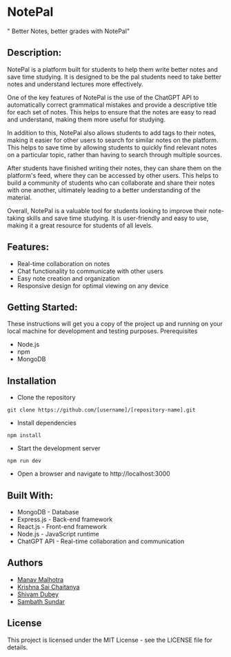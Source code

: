 # NotePal
 " Better Notes, better grades with NotePal"

## Description:
NotePal is a platform built for students to help them write better notes and save time studying. It is designed to be the pal students need to take better notes and understand lectures more effectively.

One of the key features of NotePal is the use of the ChatGPT API to automatically correct grammatical mistakes and provide a descriptive title for each set of notes. This helps to ensure that the notes are easy to read and understand, making them more useful for studying.

In addition to this, NotePal also allows students to add tags to their notes, making it easier for other users to search for similar notes on the platform. This helps to save time by allowing students to quickly find relevant notes on a particular topic, rather than having to search through multiple sources.

After students have finished writing their notes, they can share them on the platform's feed, where they can be accessed by other users. This helps to build a community of students who can collaborate and share their notes with one another, ultimately leading to a better understanding of the material.

Overall, NotePal is a valuable tool for students looking to improve their note-taking skills and save time studying. It is user-friendly and easy to use, making it a great resource for students of all levels.

## Features:

   - Real-time collaboration on notes
   - Chat functionality to communicate with other users
   - Easy note creation and organization
   - Responsive design for optimal viewing on any device

## Getting Started:

These instructions will get you a copy of the project up and running on your local machine for development and testing purposes.
Prerequisites

  -  Node.js
  -  npm
  -  MongoDB

## Installation

   - Clone the repository

`git clone https://github.com/[username]/[repository-name].git`

   - Install dependencies

`npm install`

   - Start the development server

`npm run dev`

   - Open a browser and navigate to http://localhost:3000

## Built With:

  -  MongoDB - Database
  -  Express.js - Back-end framework
  -  React.js - Front-end framework
  -  Node.js - JavaScript runtime
  -  ChatGPT API - Real-time collaboration and communication

## Authors

  -  <a href="https://github.com/ManavMalhotra"> Manav Malhotra </a> 
  -  <a href="https://github.com/KrishnaSaiChaitanya"> Krishna Sai Chaitanya </a>
  -  <a href="https://github.com/WebShivam"> Shivam Dubey </a>
  -  <a href="https://github.com/Sam-Radnus"> Sambath Sundar</a>

## License

This project is licensed under the MIT License - see the LICENSE file for details.

